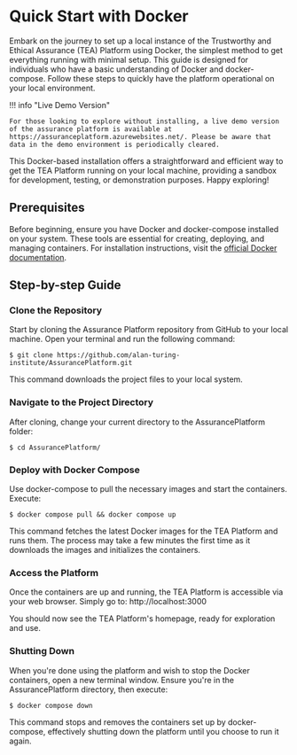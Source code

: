 # Quick Start with Docker

Embark on the journey to set up a local instance of the Trustworthy and Ethical Assurance (TEA) Platform using Docker, the simplest method to get everything running with minimal setup. This guide is designed for individuals who have a basic understanding of Docker and docker-compose. Follow these steps to quickly have the platform operational on your local environment.

!!! info "Live Demo Version"

    For those looking to explore without installing, a live demo version of the assurance platform is available at https://assuranceplatform.azurewebsites.net/. Please be aware that data in the demo environment is periodically cleared.

This Docker-based installation offers a straightforward and efficient way to get the TEA Platform running on your local machine, providing a sandbox for development, testing, or demonstration purposes. Happy exploring!

## Prerequisites

Before beginning, ensure you have Docker and docker-compose installed on your system. These tools are essential for creating, deploying, and managing containers. For installation instructions, visit the [official Docker documentation](https://docs.docker.com/).

## Step-by-step Guide

### Clone the Repository

Start by cloning the Assurance Platform repository from GitHub to your local machine. Open your terminal and run the following command:

```shell
$ git clone https://github.com/alan-turing-institute/AssurancePlatform.git
```

This command downloads the project files to your local system.

### Navigate to the Project Directory

After cloning, change your current directory to the AssurancePlatform folder:

```shell
$ cd AssurancePlatform/
```

### Deploy with Docker Compose

Use docker-compose to pull the necessary images and start the containers. Execute:

```shell
$ docker compose pull && docker compose up
```

This command fetches the latest Docker images for the TEA Platform and runs them. The process may take a few minutes the first time as it downloads the images and initializes the containers.

### Access the Platform

Once the containers are up and running, the TEA Platform is accessible via your web browser. Simply go to: http://localhost:3000

You should now see the TEA Platform's homepage, ready for exploration and use.

### Shutting Down

When you're done using the platform and wish to stop the Docker containers, open a new terminal window. Ensure you're in the AssurancePlatform directory, then execute:

```shell
$ docker compose down
```

This command stops and removes the containers set up by docker-compose, effectively shutting down the platform until you choose to run it again.
